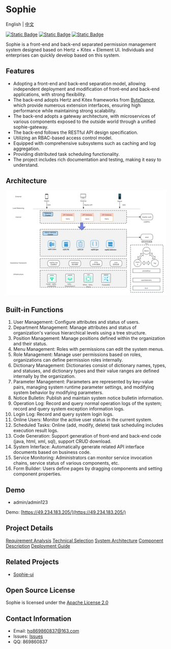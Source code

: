 # Sophie

English | [中文](README_cn.md)

[![Static Badge](https://img.shields.io/badge/release-1.0.0-green)](https://github.com/user823/Sophie/releases)
[![Static Badge](https://img.shields.io/badge/website-sophie-green)](https://49.234.183.205/)
[![Static Badge](https://img.shields.io/badge/license-Apache--2.0-green)](https://github.com/user823/Sophie/blob/main/LICENSE)

Sophie is a front-end and back-end separated permission management system designed based on Hertz + Kitex + Element UI. Individuals and enterprises can quickly develop based on this system.

## Features
- Adopting a front-end and back-end separation model, allowing independent deployment and modification of front-end and back-end applications, with strong flexibility.
- The back-end adopts Hertz and Kitex frameworks from [ByteDance](https://www.cloudwego.io/), which provide numerous extension interfaces, ensuring high performance while maintaining strong scalability.
- The back-end adopts a gateway architecture, with microservices of various components exposed to the outside world through a unified sophie-gateway.
- The back-end follows the RESTful API design specification.
- Utilizing an RBAC-based access control model.
- Equipped with comprehensive subsystems such as caching and log aggregation.
- Providing distributed task scheduling functionality.
- The project includes rich documentation and testing, making it easy to understand.

## Architecture
![architecture](docs/images/architecture.png)

## Built-in Functions

1. User Management: Configure attributes and status of users.
2. Department Management: Manage attributes and status of organization's various hierarchical levels using a tree structure.
3. Position Management: Manage positions defined within the organization and their status.
4. Menu Management: Roles with permissions can edit the system menus.
5. Role Management: Manage user permissions based on roles, organizations can define permission roles internally.
6. Dictionary Management: Dictionaries consist of dictionary names, types, and statuses, and dictionary types and their value ranges are defined internally by the organization.
7. Parameter Management: Parameters are represented by key-value pairs, managing system runtime parameter settings, and modifying system behavior by modifying parameters.
8. Notice Bulletin: Publish and maintain system notice bulletin information.
9. Operation Log: Record and query normal operation logs of the system; record and query system exception information logs.
10. Login Log: Record and query system login logs.
11. Online Users: Monitor the active user status in the current system.
12. Scheduled Tasks: Online (add, modify, delete) task scheduling includes execution result logs.
13. Code Generation: Support generation of front-end and back-end code (java, html, xml, sql), support CRUD download.
14. System Interface: Automatically generate related API interface documents based on business code.
15. Service Monitoring: Administrators can monitor service invocation chains, service status of various components, etc.
16. Form Builder: Users define pages by dragging components and setting component properties.

## Demo
- admin/admin123

Demo: [https://49.234.183.205/](https://49.234.183.205/)

## Project Details
[Requirement Analysis](docs/devel/requirements_analysis.md)
[Technical Selection](docs/devel/technology_selection.md)
[System Architecture](docs/devel/architecture.md)
[Component Description](docs/devel/components.md)
[Deployment Guide](docs/guide/deployment.md)

## Related Projects
- [Sophie-ui](https://github.com/user823/Sophie-ui)

## Open Source License
Sophie is licensed under the [Apache License 2.0](LICENSE)

## Contact Information
- Email: hq869860837@163.com
- Issues: [Issues](https://github.com/user823/Sophie/issues)
- QQ: 869860837